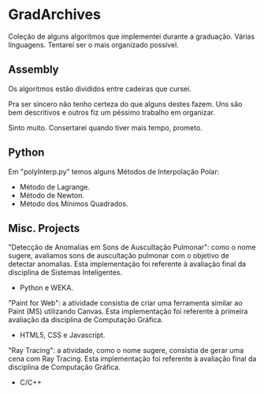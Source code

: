 # GradArchives
Coleção de alguns algoritmos que implementei durante a graduação.
Várias linguagens.
Tentarei ser o mais organizado possível.

## Assembly
Os algoritmos estão divididos entre cadeiras que cursei.

Pra ser sincero não tenho certeza do que alguns destes fazem. Uns são bem descritivos e outros fiz um péssimo trabalho em organizar.

Sinto muito. Consertarei quando tiver mais tempo, prometo.

## Python
Em "polyInterp.py" temos alguns Métodos de Interpolação Polar:
- Método de Lagrange.
- Método de Newton.
- Método dos Mínimos Quadrados.

## Misc. Projects
"Detecção de Anomalias em Sons de Auscultação Pulmonar": como o nome sugere, avaliamos sons de auscultação pulmonar com o objetivo de detectar anomalias. Esta implementação foi referente à avaliação final da disciplina de Sistemas Inteligentes.
- Python e WEKA.

"Paint for Web": a atividade consistia de criar uma ferramenta similar ao Paint (MS) utilizando Canvas. Esta implementação foi referente à primeira avaliação da disciplina de Computação Gráfica.
- HTML5, CSS e Javascript.

"Ray Tracing": a atividade, como o nome sugere, consistia de gerar uma cena com Ray Tracing. Esta implementação foi referente à avaliação final da disciplina de Computação Gráfica.
- C/C++
